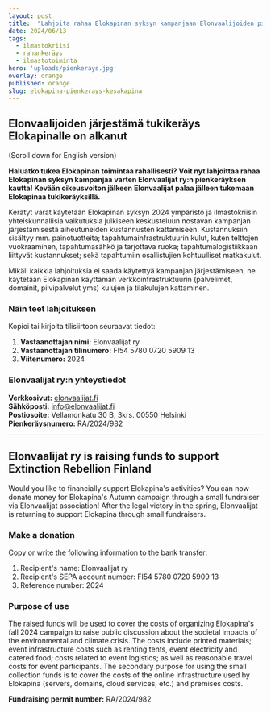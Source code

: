 ```yaml
---
layout: post
title:  "Lahjoita rahaa Elokapinan syksyn kampanjaan Elonvaalijoiden pienkeräyksellä"
date: 2024/06/13
tags:
  - ilmastokriisi
  - rahankeräys
  - ilmastotoiminta
hero: 'uploads/pienkerays.jpg'
overlay: orange
published: orange
slug: elokapina-pienkerays-kesakapina
---
```


## Elonvaalijoiden järjestämä tukikeräys Elokapinalle on alkanut
(Scroll down for English version)  

**Haluatko tukea Elokapinan toimintaa rahallisesti? Voit nyt lahjoittaa rahaa Elokapinan syksyn kampanjaa varten Elonvaalijat ry:n pienkeräyksen kautta! Kevään oikeusvoiton jälkeen Elonvaalijat palaa jälleen tukemaan Elokapinaa tukikeräyksillä.** 

Kerätyt varat käytetään Elokapinan syksyn 2024 ympäristö­ ja ilmastokriisin yhteiskunnallisia vaikutuksia julkiseen keskusteluun nostavan kampanjan järjestämisestä aiheutuneiden kustannusten kattamiseen. Kustannuksiin sisältyy mm. painotuotteita; tapahtumainfrastruktuurin kulut, kuten telttojen vuokraaminen, tapahtumasähkö ja tarjottava ruoka; tapahtumalogistiikkaan liittyvät kustannukset; sekä tapahtumiin osallistujien kohtuulliset matkakulut. 

Mikäli kaikkia lahjoituksia ei saada käytettyä kampanjan järjestämiseen, ne käytetään Elokapinan käyttämän verkkoinfrastruktuurin (palvelimet, domainit, pilvipalvelut yms) kulujen ja tilakulujen kattaminen.

### Näin teet lahjoituksen
Kopioi tai kirjoita tilisiirtoon seuraavat tiedot:

1. **Vastaanottajan nimi:** Elonvaalijat ry
2. **Vastaanottajan tilinumero:** FI54 5780 0720 5909 13
3. **Viitenumero:** 2024


### Elonvaalijat ry:n yhteystiedot
**Verkkosivut:** [elonvaalijat.fi](https://elonvaalijat.fi)  
**Sähköposti:** [info@elonvaalijat.fi](mailto:info@elonvaalijat.fi)  
**Postiosoite:** Vellamonkatu 30 B, 3krs. 00550 Helsinki  
**Pienkeräysnumero:** RA/2024/982  

---

## Elonvaalijat ry is raising funds to support Extinction Rebellion Finland
Would you like to financially support Elokapina's activities? You can now donate money for Elokapina's Autumn campaign through a small fundraiser via Elonvaalijat association! After the legal victory in the spring, Elonvaalijat is returning to support Elokapina through small fundraisers.

### Make a donation
Copy or write the following information to the bank transfer:
1. Recipient's name: Elonvaalijat ry
2. Recipient's SEPA account number: FI54 5780 0720 5909 13
3. Reference number: 2024

### Purpose of use
The raised funds will be used to cover the costs of organizing Elokapina's fall 2024 campaign to raise public discussion about the societal impacts of the environmental and climate crisis. The costs include printed materials; event infrastructure costs such as renting tents, event electricity and catered food; costs related to event logistics; as well as reasonable travel costs for event participants. The secondary purpose for using the small collection funds is to cover the costs of the online infrastructure used by Elokapina (servers, domains, cloud services, etc.) and premises costs.

**Fundraising permit number:** RA/2024/982
